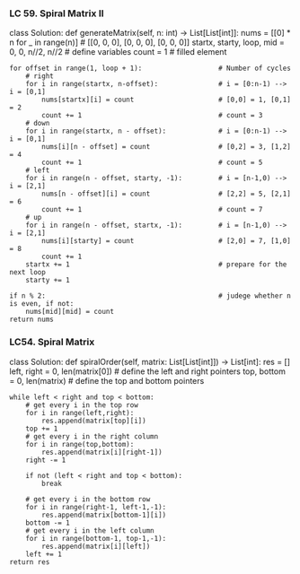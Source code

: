 ### LC 59. Spiral Matrix II

class Solution:
def generateMatrix(self, n: int) -> List[List[int]]:
    nums = [[0] * n for _ in range(n)]                  # [[0, 0, 0], [0, 0, 0], [0, 0, 0]]
    startx, starty, loop, mid = 0, 0, n//2, n//2        # define variables
    count = 1                                           # filled element

    for offset in range(1, loop + 1):                   # Number of cycles
        # right
        for i in range(startx, n-offset):               # i = [0:n-1) --> i = [0,1]
            nums[startx][i] = count                     # [0,0] = 1, [0,1] = 2
            count += 1                                  # count = 3
        # down
        for i in range(startx, n - offset):             # i = [0:n-1) --> i = [0,1]
            nums[i][n - offset] = count                 # [0,2] = 3, [1,2] = 4
            count += 1                                  # count = 5
        # left
        for i in range(n - offset, starty, -1):         # i = [n-1,0) --> i = [2,1]
            nums[n - offset][i] = count                 # [2,2] = 5, [2,1] = 6
            count += 1                                  # count = 7
        # up
        for i in range(n - offset, startx, -1):         # i = [n-1,0) --> i = [2,1]
            nums[i][starty] = count                     # [2,0] = 7, [1,0] = 8
            count += 1
        startx += 1                                     # prepare for the next loop
        starty += 1
    
    if n % 2:                                           # judege whether n is even, if not:
        nums[mid][mid] = count
    return nums               

### LC54. Spiral Matrix

class Solution:
def spiralOrder(self, matrix: List[List[int]]) -> List[int]:
    res = []                                        
    left, right = 0, len(matrix[0])                 # define the left and right pointers
    top, bottom = 0, len(matrix)                    # define the top and bottom pointers

    while left < right and top < bottom:
        # get every i in the top row
        for i in range(left,right):
            res.append(matrix[top][i])
        top += 1
        # get every i in the right column
        for i in range(top,bottom):
            res.append(matrix[i][right-1])
        right -= 1
        
        if not (left < right and top < bottom):
            break
        
        # get every i in the bottom row
        for i in range(right-1, left-1,-1):
            res.append(matrix[bottom-1][i])
        bottom -= 1
        # get every i in the left column
        for i in range(bottom-1, top-1,-1):
            res.append(matrix[i][left])
        left += 1
    return res